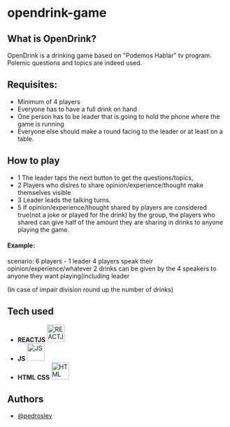 # opendrink-game

## What is OpenDrink?
OpenDrink is a drinking game based on "Podemos Hablar" tv program. Polemic questions and topics are indeed used.

## Requisites:
- Minimum of 4 players
- Everyone has to have a full drink on hand
- One person has to be leader that is going to hold the phone where the game is running
- Everyone else should make a round facing to the leader or at least on a table. 

## How to play
- 1 The leader taps the next button to get the questions/topics, 
- 2 Players who disires to share opinion/experience/thought make themselves visible
- 3 Leader leads the talking turns. 
- 5 If opinion/experience/thought shared by players are considered true(not a joke or played for the drink) by the group, the players who shared can give half of the amount they are sharing in drinks to anyone playing the game.

#### Example:
scenario: 6 players - 1 leader
4 players speak their opinion/experience/whatever
2 drinks can be given by the 4 speakers to anyone they  want playing(including leader

(In case of impair division round up the number of drinks)


## Tech used

- **REACTJS** <img src='https://img.icons8.com/ultraviolet/344/react--v2.png' alt='REACTJS' height='40'>
- **JS** <img src='https://img.icons8.com/color/344/javascript--v1.png' alt='JS' height='40'>
- **HTML CSS** <img src='https://img.icons8.com/external-flaticons-lineal-color-flat-icons/344/external-html-media-agency-flaticons-lineal-color-flat-icons.png' alt='HTML CSS' height='40'>


## Authors
- [@pedroslev](https://github.com/pedroslev)
